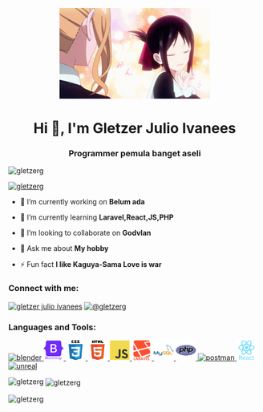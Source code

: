 <p align="center">
  <img src="kaguya-sama-kaguya.gif" alt="Shinomiya Kaguya" width="300"/>
</p>


<h1 align="center">Hi 👋, I'm Gletzer Julio Ivanees</h1>
<h3 align="center">Programmer pemula banget aseli</h3>

<p align="left"> <img src="https://komarev.com/ghpvc/?username=gletzerg&label=Profile%20views&color=0e75b6&style=flat" alt="gletzerg" /> </p>

<p align="left"> <a href="https://github.com/ryo-ma/github-profile-trophy"><img src="https://github-profile-trophy.vercel.app/?username=gletzerg" alt="gletzerg" /></a> </p>

- 🔭 I’m currently working on **Belum ada**

- 🌱 I’m currently learning **Laravel,React,JS,PHP**

- 👯 I’m looking to collaborate on **Godvlan**

- 💬 Ask me about **My hobby**

- ⚡ Fun fact **I like Kaguya-Sama Love is war**

<h3 align="left">Connect with me:</h3>
<p align="left">
<a href="https://fb.com/gletzer julio ivanees" target="blank"><img align="center" src="https://raw.githubusercontent.com/rahuldkjain/github-profile-readme-generator/master/src/images/icons/Social/facebook.svg" alt="gletzer julio ivanees" height="30" width="40" /></a>
<a href="https://instagram.com/@gletzerg" target="blank"><img align="center" src="https://raw.githubusercontent.com/rahuldkjain/github-profile-readme-generator/master/src/images/icons/Social/instagram.svg" alt="@gletzerg" height="30" width="40" /></a>
</p>

<h3 align="left">Languages and Tools:</h3>
<p align="left"> <a href="https://www.blender.org/" target="_blank" rel="noreferrer"> <img src="https://download.blender.org/branding/community/blender_community_badge_white.svg" alt="blender" width="40" height="40"/> </a> <a href="https://getbootstrap.com" target="_blank" rel="noreferrer"> <img src="https://raw.githubusercontent.com/devicons/devicon/master/icons/bootstrap/bootstrap-plain-wordmark.svg" alt="bootstrap" width="40" height="40"/> </a> <a href="https://www.w3schools.com/css/" target="_blank" rel="noreferrer"> <img src="https://raw.githubusercontent.com/devicons/devicon/master/icons/css3/css3-original-wordmark.svg" alt="css3" width="40" height="40"/> </a> <a href="https://www.w3.org/html/" target="_blank" rel="noreferrer"> <img src="https://raw.githubusercontent.com/devicons/devicon/master/icons/html5/html5-original-wordmark.svg" alt="html5" width="40" height="40"/> </a> <a href="https://developer.mozilla.org/en-US/docs/Web/JavaScript" target="_blank" rel="noreferrer"> <img src="https://raw.githubusercontent.com/devicons/devicon/master/icons/javascript/javascript-original.svg" alt="javascript" width="40" height="40"/> </a> <a href="https://laravel.com/" target="_blank" rel="noreferrer"> <img src="https://raw.githubusercontent.com/devicons/devicon/master/icons/laravel/laravel-plain-wordmark.svg" alt="laravel" width="40" height="40"/> </a> <a href="https://www.mysql.com/" target="_blank" rel="noreferrer"> <img src="https://raw.githubusercontent.com/devicons/devicon/master/icons/mysql/mysql-original-wordmark.svg" alt="mysql" width="40" height="40"/> </a> <a href="https://www.php.net" target="_blank" rel="noreferrer"> <img src="https://raw.githubusercontent.com/devicons/devicon/master/icons/php/php-original.svg" alt="php" width="40" height="40"/> </a> <a href="https://postman.com" target="_blank" rel="noreferrer"> <img src="https://www.vectorlogo.zone/logos/getpostman/getpostman-icon.svg" alt="postman" width="40" height="40"/> </a> <a href="https://reactjs.org/" target="_blank" rel="noreferrer"> <img src="https://raw.githubusercontent.com/devicons/devicon/master/icons/react/react-original-wordmark.svg" alt="react" width="40" height="40"/> </a> <a href="https://unrealengine.com/" target="_blank" rel="noreferrer"> <img src="https://raw.githubusercontent.com/kenangundogan/fontisto/036b7eca71aab1bef8e6a0518f7329f13ed62f6b/icons/svg/brand/unreal-engine.svg" alt="unreal" width="40" height="40"/> </a> </p>

<p><img align="left" src="https://github-readme-stats.vercel.app/api/top-langs?username=gletzerg&show_icons=true&locale=en&layout=compact" alt="gletzerg" /></p>

<p>&nbsp;<img align="center" src="https://github-readme-stats.vercel.app/api?username=gletzerg&show_icons=true&locale=en" alt="gletzerg" /></p>

<p><img align="center" src="https://github-readme-streak-stats.herokuapp.com/?user=gletzerg&" alt="gletzerg" /></p>

